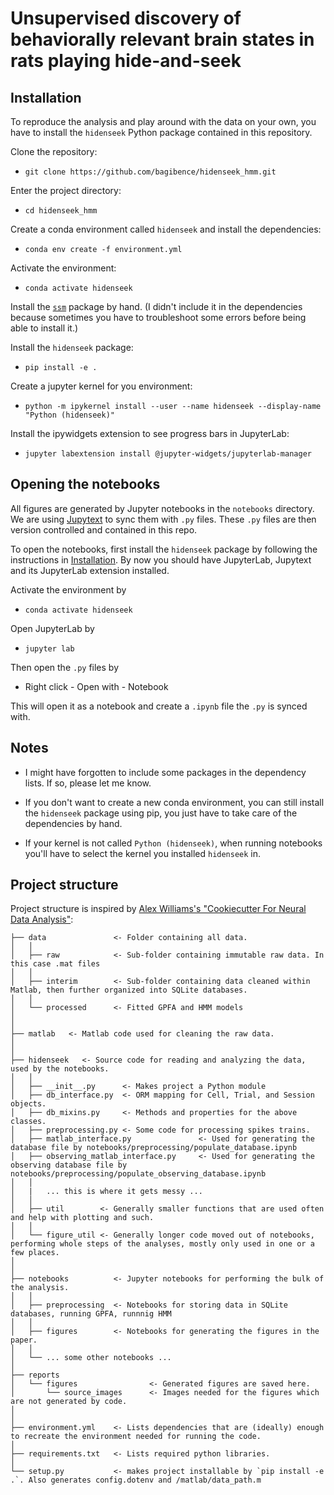 # Unsupervised discovery of behaviorally relevant brain states in rats playing hide-and-seek

## Installation

To reproduce the analysis and play around with the data on your own, you have to install the `hidenseek` Python package contained in this repository.


Clone the repository:

  - `git clone https://github.com/bagibence/hidenseek_hmm.git`

Enter the project directory:
  - `cd hidenseek_hmm`

Create a conda environment called `hidenseek` and install the dependencies:
  - `conda env create -f environment.yml`

Activate the environment:
  - `conda activate hidenseek`

Install the [`ssm`](https://github.com/lindermanlab/ssm) package by hand. (I didn't include it in the dependencies because sometimes you have to troubleshoot some errors before being able to install it.)
  
Install the `hidenseek` package:
  - `pip install -e .`
  
Create a jupyter kernel for you environment:
  - `python -m ipykernel install --user --name hidenseek --display-name "Python (hidenseek)"`
  
Install the ipywidgets extension to see progress bars in JupyterLab:
  - `jupyter labextension install @jupyter-widgets/jupyterlab-manager`

## Opening the notebooks

All figures are generated by Jupyter notebooks in the `notebooks` directory.
We are using [Jupytext](https://github.com/mwouts/jupytext) to sync them with `.py` files.
These `.py` files are then version controlled and contained in this repo.

To open the notebooks, first install the `hidenseek` package by following the instructions in [Installation](##Installation).
By now you should have JupyterLab, Jupytext and its JupyterLab extension installed.

Activate the environment by
  - `conda activate hidenseek`

Open JupyterLab by
  - `jupyter lab`

Then open the `.py` files by
  - Right click - Open with - Notebook
  
This will open it as a notebook and create a `.ipynb` file the `.py` is synced with.


## Notes

- I might have forgotten to include some packages in the dependency lists. If so, please let me know.

- If you don't want to create a new conda environment, you can still install the `hidenseek` package using pip, you just have to take care of the dependencies by hand.

- If your kernel is not called `Python (hidenseek)`, when running notebooks you'll have to select the kernel you installed `hidenseek` in.


## Project structure

Project structure is inspired by [Alex Williams's "Cookiecutter For Neural Data Analysis"](https://github.com/ahwillia/cookiecutter-neural-data):

    ├── data               <- Folder containing all data.
    │   │
    │   ├── raw            <- Sub-folder containing immutable raw data. In this case .mat files
    │   │
    │   ├── interim        <- Sub-folder containing data cleaned within Matlab, then further organized into SQLite databases.
    │   │
    │   └── processed      <- Fitted GPFA and HMM models
    │    
    │
    ├── matlab   <- Matlab code used for cleaning the raw data.
    │     
    │
    ├── hidenseek   <- Source code for reading and analyzing the data, used by the notebooks.
    │   │
    │   ├── __init__.py      <- Makes project a Python module
    │   ├── db_interface.py  <- ORM mapping for Cell, Trial, and Session objects.
    │   ├── db_mixins.py     <- Methods and properties for the above classes.
    │   ├── preprocessing.py <- Some code for processing spikes trains.
    │   ├── matlab_interface.py               <- Used for generating the database file by notebooks/preprocessing/populate_database.ipynb
    │   ├── observing_matlab_interface.py     <- Used for generating the observing database file by notebooks/preprocessing/populate_observing_database.ipynb
    │   │
    │   |   ... this is where it gets messy ...
    │   │
    │   ├── util        <- Generally smaller functions that are used often and help with plotting and such.
    │   │
    │   └── figure_util <- Generally longer code moved out of notebooks, performing whole steps of the analyses, mostly only used in one or a few places.
    │
    │
    ├── notebooks          <- Jupyter notebooks for performing the bulk of the analysis.
    │   │
    │   ├── preprocessing  <- Notebooks for storing data in SQLite databases, running GPFA, runnnig HMM
    │   │
    │   ├── figures        <- Notebooks for generating the figures in the paper.
    │   │
    │   └── ... some other notebooks ...
    │
    ├── reports
    │   └── figures                <- Generated figures are saved here.
    │       └── source_images      <- Images needed for the figures which are not generated by code.
    │
    │
    ├── environment.yml    <- Lists dependencies that are (ideally) enough to recreate the environment needed for running the code.
    │
    ├── requirements.txt   <- Lists required python libraries.
    │
    └── setup.py           <- makes project installable by `pip install -e .`. Also generates config.dotenv and /matlab/data_path.m
